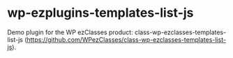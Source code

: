 wp-ezplugins-templates-list-js
==============================

Demo plugin for the WP ezClasses product: class-wp-ezclasses-templates-list-js (https://github.com/WPezClasses/class-wp-ezclasses-templates-list-js).
